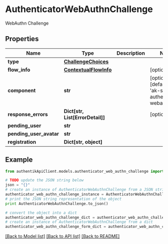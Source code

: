 # AuthenticatorWebAuthnChallenge

WebAuthn Challenge

## Properties
Name | Type | Description | Notes
------------ | ------------- | ------------- | -------------
**type** | [**ChallengeChoices**](ChallengeChoices.md) |  | 
**flow_info** | [**ContextualFlowInfo**](ContextualFlowInfo.md) |  | [optional] 
**component** | **str** |  | [optional] [default to 'ak-stage-authenticator-webauthn']
**response_errors** | **Dict[str, List[ErrorDetail]]** |  | [optional] 
**pending_user** | **str** |  | 
**pending_user_avatar** | **str** |  | 
**registration** | **Dict[str, object]** |  | 

## Example

```python
from authentikApiClient.models.authenticator_web_authn_challenge import AuthenticatorWebAuthnChallenge

# TODO update the JSON string below
json = "{}"
# create an instance of AuthenticatorWebAuthnChallenge from a JSON string
authenticator_web_authn_challenge_instance = AuthenticatorWebAuthnChallenge.from_json(json)
# print the JSON string representation of the object
print AuthenticatorWebAuthnChallenge.to_json()

# convert the object into a dict
authenticator_web_authn_challenge_dict = authenticator_web_authn_challenge_instance.to_dict()
# create an instance of AuthenticatorWebAuthnChallenge from a dict
authenticator_web_authn_challenge_form_dict = authenticator_web_authn_challenge.from_dict(authenticator_web_authn_challenge_dict)
```
[[Back to Model list]](../README.md#documentation-for-models) [[Back to API list]](../README.md#documentation-for-api-endpoints) [[Back to README]](../README.md)


